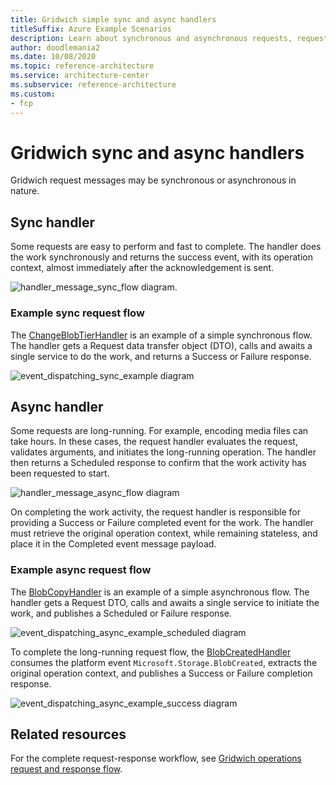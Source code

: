 ```yaml
---
title: Gridwich simple sync and async handlers
titleSuffix: Azure Example Scenarios
description: Learn about synchronous and asynchronous requests, request-response flows, and handlers.
author: doodlemania2
ms.date: 10/08/2020
ms.topic: reference-architecture
ms.service: architecture-center
ms.subservice: reference-architecture
ms.custom:
- fcp
---
```


# Gridwich sync and async handlers

Gridwich request messages may be synchronous or asynchronous in nature.

## Sync handler

Some requests are easy to perform and fast to complete. The handler does the work synchronously and returns the success event, with its operation context, almost immediately after the acknowledgement is sent.

![handler_message_sync_flow diagram](media/request-response-sync-flow.png).

### Example sync request flow

The [ChangeBlobTierHandler](https://github.com/mspnp/gridwich/src/GridWich.SagaParticipants.Storage.AzureStorage/src/EventGridHandlers/ChangeBlobTierHandler.cs) is an example of a simple synchronous flow. The handler gets a Request data transfer object (DTO), calls and awaits a single service to do the work, and returns a Success or Failure response.

![event_dispatching_sync_example diagram](media/sync-example.png)

## Async handler

Some requests are long-running. For example, encoding media files can take hours. In these cases, the request handler evaluates the request, validates arguments, and initiates the long-running operation. The handler then returns a Scheduled response to confirm that the work activity has been requested to start.

![handler_message_async_flow diagram](media/request-response-sync-flow.png)

On completing the work activity, the request handler is responsible for providing a Success or Failure completed event for the work. The handler must retrieve the original operation context, while remaining stateless, and place it in the Completed event message payload.

### Example async request flow

The [BlobCopyHandler](https://github.com/mspnp/gridwich/src/GridWich.SagaParticipants.Storage.AzureStorage/src/EventGridHandlers/BlobCopyHandler.cs) is an example of a simple asynchronous flow. The handler gets a Request DTO, calls and awaits a single service to initiate the work, and publishes a Scheduled or Failure response.

![event_dispatching_async_example_scheduled diagram](media/async-example-scheduled.png)

To complete the long-running request flow, the [BlobCreatedHandler](https://github.com/mspnp/gridwich/src/GridWich.SagaParticipants.Storage.AzureStorage/src/EventGridHandlers/BlobCreatedHandler.cs) consumes the platform event `Microsoft.Storage.BlobCreated`, extracts the original operation context, and publishes a Success or Failure completion response.

![event_dispatching_async_example_success diagram](media/async-example-success.png)

## Related resources

For the complete request-response workflow, see [Gridwich operations request and response flow](gridwich-request-response-flow.md).
